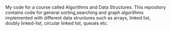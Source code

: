 My code for a course called Algorithms and Data Structures. This repository contains code for general sorting,searching and graph algorithms
implemented with different data structures such as arrays, linked list, doubly linked-list, circular linked list, queues etc.
